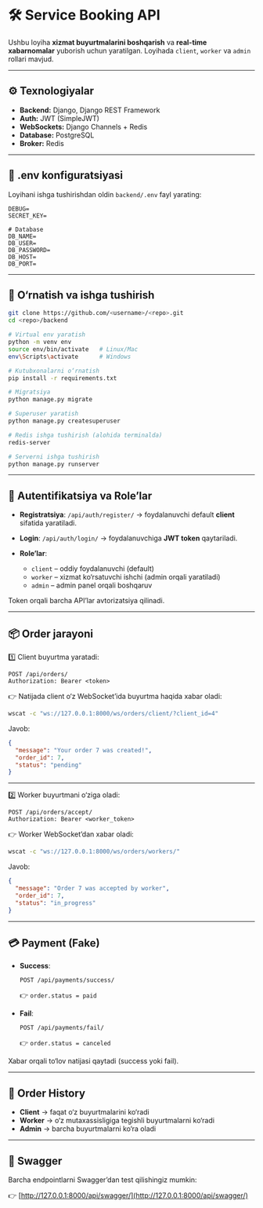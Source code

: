 # 🛠 Service Booking API

Ushbu loyiha **xizmat buyurtmalarini boshqarish** va **real-time xabarnomalar** yuborish uchun yaratilgan. Loyihada `client`, `worker` va `admin` rollari mavjud.

---

## ⚙️ Texnologiyalar

* **Backend:** Django, Django REST Framework
* **Auth:** JWT (SimpleJWT)
* **WebSockets:** Django Channels + Redis
* **Database:** PostgreSQL
* **Broker:** Redis

---

## 📌 .env konfiguratsiyasi

Loyihani ishga tushirishdan oldin `backend/.env` fayl yarating:

```env
DEBUG=
SECRET_KEY=

# Database
DB_NAME=
DB_USER=
DB_PASSWORD=
DB_HOST=
DB_PORT=
```

---

## 🚀 O‘rnatish va ishga tushirish

```bash
git clone https://github.com/<username>/<repo>.git
cd <repo>/backend

# Virtual env yaratish
python -m venv env
source env/bin/activate   # Linux/Mac
env\Scripts\activate      # Windows

# Kutubxonalarni o‘rnatish
pip install -r requirements.txt

# Migratsiya
python manage.py migrate

# Superuser yaratish
python manage.py createsuperuser

# Redis ishga tushirish (alohida terminalda)
redis-server

# Serverni ishga tushirish
python manage.py runserver
```

---

## 👤 Autentifikatsiya va Role’lar

* **Registratsiya**: `/api/auth/register/` → foydalanuvchi default **client** sifatida yaratiladi.
* **Login**: `/api/auth/login/` → foydalanuvchiga **JWT token** qaytariladi.
* **Role’lar**:

  * `client` – oddiy foydalanuvchi (default)
  * `worker` – xizmat ko‘rsatuvchi ishchi (admin orqali yaratiladi)
  * `admin` – admin panel orqali boshqaruv

Token orqali barcha API’lar avtorizatsiya qilinadi.

---

## 📦 Order jarayoni

1️⃣ Client buyurtma yaratadi:

```http
POST /api/orders/
Authorization: Bearer <token>
```

👉 Natijada client o‘z WebSocket’ida buyurtma haqida xabar oladi:

```bash
wscat -c "ws://127.0.0.1:8000/ws/orders/client/?client_id=4"
```

Javob:

```json
{
  "message": "Your order 7 was created!",
  "order_id": 7,
  "status": "pending"
}
```

---

2️⃣ Worker buyurtmani o‘ziga oladi:

```http
POST /api/orders/accept/
Authorization: Bearer <worker_token>
```

👉 Worker WebSocket’dan xabar oladi:

```bash
wscat -c "ws://127.0.0.1:8000/ws/orders/workers/"
```

Javob:

```json
{
  "message": "Order 7 was accepted by worker",
  "order_id": 7,
  "status": "in_progress"
}
```

---

## 💳 Payment (Fake)

* **Success**:

  ```http
  POST /api/payments/success/
  ```

  👉 `order.status = paid`

* **Fail**:

  ```http
  POST /api/payments/fail/
  ```

  👉 `order.status = canceled`

Xabar orqali to‘lov natijasi qaytadi (success yoki fail).

---

## 📖 Order History

* **Client** → faqat o‘z buyurtmalarini ko‘radi
* **Worker** → o‘z mutaxassisligiga tegishli buyurtmalarni ko‘radi
* **Admin** → barcha buyurtmalarni ko‘ra oladi

---

## 📜 Swagger

Barcha endpointlarni Swagger’dan test qilishingiz mumkin:

👉 [http://127.0.0.1:8000/api/swagger/](http://127.0.0.1:8000/api/swagger/)
